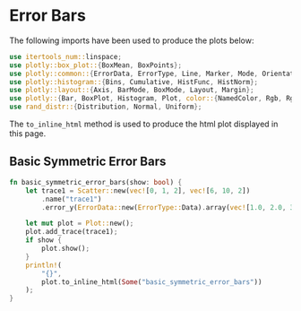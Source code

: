 # Error Bars

The following imports have been used to produce the plots below:

```rust
use itertools_num::linspace;
use plotly::box_plot::{BoxMean, BoxPoints};
use plotly::common::{ErrorData, ErrorType, Line, Marker, Mode, Orientation, Title};
use plotly::histogram::{Bins, Cumulative, HistFunc, HistNorm};
use plotly::layout::{Axis, BarMode, BoxMode, Layout, Margin};
use plotly::{Bar, BoxPlot, Histogram, Plot, color::{NamedColor, Rgb, Rgba}, Scatter};
use rand_distr::{Distribution, Normal, Uniform};

```

The `to_inline_html` method is used to produce the html plot displayed in this page.

## Basic Symmetric Error Bars
```rust
fn basic_symmetric_error_bars(show: bool) {
    let trace1 = Scatter::new(vec![0, 1, 2], vec![6, 10, 2])
        .name("trace1")
        .error_y(ErrorData::new(ErrorType::Data).array(vec![1.0, 2.0, 3.0]));

    let mut plot = Plot::new();
    plot.add_trace(trace1);
    if show {
        plot.show();
    }
    println!(
        "{}",
        plot.to_inline_html(Some("basic_symmetric_error_bars"))
    );
}
```
<div id="basic_symmetric_error_bars" class="plotly-graph-div" style="height:100%; width:100%;"></div>
<script type="text/javascript">
    window.PLOTLYENV=window.PLOTLYENV || {};
    if (document.getElementById("basic_symmetric_error_bars")) {
        var d3 = Plotly.d3;
        var image_element= d3.select('#image-export');
        var trace_0 = {"type":"scatter","x":[0,1,2],"y":[6,10,2],"name":"trace1","error_y":{"type":"data","array":[1.0,2.0,3.0]}};
var data = [trace_0];
var layout = {};
        Plotly.newPlot('basic_symmetric_error_bars', data, layout, {"responsive": true});
    };
</script>

## Asymmetric Error Bars
```rust
fn asymmetric_error_bars(show: bool) {
    let trace1 = Scatter::new(vec![1, 2, 3, 4], vec![2, 1, 3, 4])
        .name("trace1")
        .error_y(
            ErrorData::new(ErrorType::Data)
                .array(vec![0.1, 0.2, 0.1, 0.1])
                .array_minus(vec![0.2, 0.4, 1., 0.2]),
        );

    let mut plot = Plot::new();
    plot.add_trace(trace1);
    if show {
        plot.show();
    }
    println!("{}", plot.to_inline_html(Some("asymmetric_error_bars")));
}
```
<div id="asymmetric_error_bars" class="plotly-graph-div" style="height:100%; width:100%;"></div>
<script type="text/javascript">
    window.PLOTLYENV=window.PLOTLYENV || {};
    if (document.getElementById("asymmetric_error_bars")) {
        var d3 = Plotly.d3;
        var image_element= d3.select('#image-export');
        var trace_0 = {"type":"scatter","x":[1,2,3,4],"y":[2,1,3,4],"name":"trace1","error_y":{"type":"data","array":[0.1,0.2,0.1,0.1],"arrayminus":[0.2,0.4,1.0,0.2]}};
var data = [trace_0];
var layout = {};
        Plotly.newPlot('asymmetric_error_bars', data, layout, {"responsive": true});
    };
</script>


## Error Bars as a Percentage of the Y Value
```rust
fn error_bars_as_a_percentage_of_the_y_value(show: bool) {
    let trace1 = Scatter::new(vec![0, 1, 2], vec![6, 10, 2])
        .name("trace1")
        .error_y(ErrorData::new(ErrorType::Percent).value(50.).visible(true));

    let mut plot = Plot::new();
    plot.add_trace(trace1);
    if show {
        plot.show();
    }
    println!(
        "{}",
        plot.to_inline_html(Some("error_bars_as_a_percentage_of_the_y_value"))
    );
}
```
<div id="error_bars_as_a_percentage_of_the_y_value" class="plotly-graph-div" style="height:100%; width:100%;"></div>
<script type="text/javascript">
    window.PLOTLYENV=window.PLOTLYENV || {};
    if (document.getElementById("error_bars_as_a_percentage_of_the_y_value")) {
        var d3 = Plotly.d3;
        var image_element= d3.select('#image-export');
        var trace_0 = {"type":"scatter","x":[0,1,2],"y":[6,10,2],"name":"trace1","error_y":{"type":"percent","visible":true,"value":50.0}};
var data = [trace_0];
var layout = {};
        Plotly.newPlot('error_bars_as_a_percentage_of_the_y_value', data, layout, {"responsive": true});
    };
</script>


## Asymmetric Error Bars with a Constant Offset
```rust
fn asymmetric_error_bars_with_a_constant_offset(show: bool) {
    let trace1 = Scatter::new(vec![1, 2, 3, 4], vec![2, 1, 3, 4])
        .name("trace1")
        .error_y(
            ErrorData::new(ErrorType::Percent)
                .symmetric(false)
                .value(15.)
                .value_minus(25.),
        );

    let mut plot = Plot::new();
    plot.add_trace(trace1);
    if show {
        plot.show();
    }
    println!(
        "{}",
        plot.to_inline_html(Some("asymmetric_error_bars_with_a_constant_offset"))
    );
}

```
<div id="asymmetric_error_bars_with_a_constant_offset" class="plotly-graph-div" style="height:100%; width:100%;"></div>
<script type="text/javascript">
    window.PLOTLYENV=window.PLOTLYENV || {};
    if (document.getElementById("asymmetric_error_bars_with_a_constant_offset")) {
        var d3 = Plotly.d3;
        var image_element= d3.select('#image-export');
        var trace_0 = {"type":"scatter","x":[1,2,3,4],"y":[2,1,3,4],"name":"trace1","error_y":{"type":"percent","symmetric":false,"value":15.0,"valueminus":25.0}};
var data = [trace_0];
var layout = {};
        Plotly.newPlot('asymmetric_error_bars_with_a_constant_offset', data, layout, {"responsive": true});
    };
</script>


## Horizontal Error Bars
```rust
fn horizontal_error_bars(show: bool) {
    let trace1 = Scatter::new(vec![1, 2, 3, 4], vec![2, 1, 3, 4])
        .name("trace1")
        .error_x(ErrorData::new(ErrorType::Percent).value(10.));

    let mut plot = Plot::new();
    plot.add_trace(trace1);
    if show {
        plot.show();
    }
    println!("{}", plot.to_inline_html(Some("horizontal_error_bars")));
}
```
<div id="horizontal_error_bars" class="plotly-graph-div" style="height:100%; width:100%;"></div>
<script type="text/javascript">
    window.PLOTLYENV=window.PLOTLYENV || {};
    if (document.getElementById("horizontal_error_bars")) {
        var d3 = Plotly.d3;
        var image_element= d3.select('#image-export');
        var trace_0 = {"type":"scatter","x":[1,2,3,4],"y":[2,1,3,4],"name":"trace1","error_x":{"type":"percent","value":10.0}};
var data = [trace_0];
var layout = {};
        Plotly.newPlot('horizontal_error_bars', data, layout, {"responsive": true});
    };
</script>


## Bar Chart with Error Bars
```rust
fn bar_chart_with_error_bars(show: bool) {
    let trace_c = Bar::new(vec!["Trial 1", "Trial 2", "Trial 3"], vec![3, 6, 4])
        .error_y(ErrorData::new(ErrorType::Data).array(vec![1., 0.5, 1.5]));
    let trace_e = Bar::new(vec!["Trial 1", "Trial 2", "Trial 3"], vec![4, 7, 3])
        .error_y(ErrorData::new(ErrorType::Data).array(vec![0.5, 1., 2.]));

    let mut plot = Plot::new();
    plot.add_trace(trace_c);
    plot.add_trace(trace_e);

    let layout = Layout::new().bar_mode(BarMode::Group);
    plot.set_layout(layout);

    if show {
        plot.show();
    }
    println!("{}", plot.to_inline_html(Some("bar_chart_with_error_bars")));
}
```
<div id="bar_chart_with_error_bars" class="plotly-graph-div" style="height:100%; width:100%;"></div>
<script type="text/javascript">
    window.PLOTLYENV=window.PLOTLYENV || {};
    if (document.getElementById("bar_chart_with_error_bars")) {
        var d3 = Plotly.d3;
        var image_element= d3.select('#image-export');
        var trace_0 = {"x":["Trial 1","Trial 2","Trial 3"],"y":[3,6,4],"type":"bar","error_y":{"type":"data","array":[1.0,0.5,1.5]}};
var trace_1 = {"x":["Trial 1","Trial 2","Trial 3"],"y":[4,7,3],"type":"bar","error_y":{"type":"data","array":[0.5,1.0,2.0]}};
var data = [trace_0,trace_1];
var layout = {"barmode":"group"};
        Plotly.newPlot('bar_chart_with_error_bars', data, layout, {"responsive": true});
    };
</script>


## Colored and Styled Error Bars
```rust
fn colored_and_styled_error_bars(show: bool) {
    let x_theo: Vec<f64> = linspace(-4., 4., 100).collect();
    let sincx: Vec<f64> = x_theo
        .iter()
        .map(|x| (x * std::f64::consts::PI).sin() / (*x * std::f64::consts::PI))
        .collect();
    let x = vec![
        -3.8, -3.03, -1.91, -1.46, -0.89, -0.24, -0.0, 0.41, 0.89, 1.01, 1.91, 2.28, 2.79, 3.56,
    ];
    let y = vec![
        -0.02, 0.04, -0.01, -0.27, 0.36, 0.75, 1.03, 0.65, 0.28, 0.02, -0.11, 0.16, 0.04, -0.15,
    ];

    let trace1 = Scatter::new(x_theo, sincx).name("sinc(x)");
    let trace2 = Scatter::new(x, y)
        .mode(Mode::Markers)
        .name("measured")
        .error_y(
            ErrorData::new(ErrorType::Constant)
                .value(0.1)
                .color(NamedColor::Purple)
                .thickness(1.5)
                .width(3),
        )
        .error_x(
            ErrorData::new(ErrorType::Constant)
                .value(0.2)
                .color(NamedColor::Purple)
                .thickness(1.5)
                .width(3),
        )
        .marker(Marker::new().color(NamedColor::Purple).size(8));

    let mut plot = Plot::new();
    plot.add_trace(trace1);
    plot.add_trace(trace2);

    if show {
        plot.show();
    }
    println!(
        "{}",
        plot.to_inline_html(Some("colored_and_styled_error_bars"))
    );
}
```
<div id="colored_and_styled_error_bars" class="plotly-graph-div" style="height:100%; width:100%;"></div>
<script type="text/javascript">
    window.PLOTLYENV=window.PLOTLYENV || {};
    if (document.getElementById("colored_and_styled_error_bars")) {
        var d3 = Plotly.d3;
        var image_element= d3.select('#image-export');
        var trace_0 = {"type":"scatter","x":[-4.0,-3.919191919191919,-3.8383838383838382,-3.757575757575758,-3.676767676767677,-3.595959595959596,-3.515151515151515,-3.4343434343434343,-3.3535353535353534,-3.2727272727272725,-3.191919191919192,-3.111111111111111,-3.0303030303030303,-2.9494949494949494,-2.8686868686868685,-2.787878787878788,-2.7070707070707067,-2.6262626262626263,-2.5454545454545454,-2.4646464646464645,-2.3838383838383836,-2.3030303030303028,-2.2222222222222223,-2.141414141414141,-2.0606060606060606,-1.9797979797979797,-1.8989898989898988,-1.818181818181818,-1.737373737373737,-1.6565656565656566,-1.5757575757575757,-1.4949494949494948,-1.414141414141414,-1.333333333333333,-1.2525252525252522,-1.1717171717171713,-1.0909090909090908,-1.01010101010101,-0.9292929292929291,-0.8484848484848482,-0.7676767676767673,-0.6868686868686864,-0.606060606060606,-0.5252525252525251,-0.4444444444444442,-0.3636363636363633,-0.28282828282828243,-0.20202020202020154,-0.1212121212121211,-0.04040404040404022,0.040404040404040664,0.12121212121212199,0.20202020202020243,0.2828282828282829,0.3636363636363642,0.44444444444444464,0.525252525252526,0.6060606060606064,0.6868686868686869,0.7676767676767682,0.8484848484848486,0.92929292929293,1.0101010101010104,1.0909090909090917,1.1717171717171722,1.2525252525252526,1.333333333333334,1.4141414141414144,1.4949494949494957,1.5757575757575761,1.6565656565656575,1.737373737373738,1.8181818181818183,1.8989898989898997,1.9797979797979801,2.0606060606060614,2.141414141414142,2.2222222222222223,2.3030303030303036,2.383838383838384,2.4646464646464654,2.545454545454546,2.626262626262627,2.7070707070707076,2.787878787878788,2.8686868686868694,2.94949494949495,3.030303030303031,3.1111111111111116,3.191919191919193,3.2727272727272734,3.353535353535354,3.434343434343435,3.5151515151515156,3.595959595959597,3.6767676767676774,3.757575757575758,3.838383838383839,3.9191919191919196,4.0],"y":[-3.8981718325193755e-17,-0.020397798541945587,-0.04031937248783161,-0.05845762953942655,-0.07356352880377899,-0.08452676279573113,-0.09045110791884156,-0.09071966773486224,-0.08504567456412637,-0.07350522697104646,-0.056549288961486976,-0.03499341200182195,-0.009984901847327851,0.017051531611460852,0.04448730688801305,0.0705791505006865,0.0935693553283155,0.11179174825914784,0.12377748055647672,0.1283545583699417,0.12473517546144892,0.11258539596462419,0.09207254289585291,0.06388674049716098,0.02923438070194994,-0.010197232673846484,-0.05230324323402314,-0.09465022438883168,-0.13458693322243767,-0.16937168694961346,-0.19631016500519627,-0.21289670377041103,-0.2169517735088934,-0.20674833578317192,-0.18112018110459843,-0.13954612597107577,-0.08220506992725843,-0.009998321751610412,0.07546277218501142,0.17190410911627638,0.2764694381823275,0.3858309757531781,0.4963251200302811,0.6041070057159245,0.7053165984920191,0.796248356503686,0.8735162206555506,0.934205854303506,0.9760066301702228,0.9973168298474766,0.9973168298474766,0.9760066301702224,0.9342058543035054,0.8735162206555502,0.7962483565036851,0.7053165984920186,0.6041070057159234,0.49632512003028056,0.38583097575317754,0.2764694381823262,0.17190410911627585,0.07546277218501045,-0.009998321751610828,-0.08220506992725911,-0.13954612597107635,-0.18112018110459863,-0.2067483357831721,-0.2169517735088934,-0.2128967037704109,-0.1963101650051961,-0.16937168694961313,-0.13458693322243725,-0.09465022438883153,-0.0523032432340227,-0.010197232673846196,0.029234380701950335,0.06388674049716131,0.09207254289585291,0.11258539596462437,0.12473517546144898,0.1283545583699417,0.12377748055647667,0.11179174825914762,0.0935693553283152,0.0705791505006865,0.044487306888012675,0.01705153161146066,-0.009984901847328035,-0.034993412001822106,-0.056549288961487254,-0.07350522697104656,-0.08504567456412637,-0.09071966773486229,-0.09045110791884153,-0.084526762795731,-0.07356352880377891,-0.05845762953942655,-0.04031937248783147,-0.020397798541945445,-3.8981718325193755e-17],"name":"sinc(x)"};
var trace_1 = {"type":"scatter","x":[-3.8,-3.03,-1.91,-1.46,-0.89,-0.24,-0.0,0.41,0.89,1.01,1.91,2.28,2.79,3.56],"y":[-0.02,0.04,-0.01,-0.27,0.36,0.75,1.03,0.65,0.28,0.02,-0.11,0.16,0.04,-0.15],"name":"measured","mode":"markers","marker":{"size":8,"color":"purple"},"error_x":{"type":"constant","value":0.2,"color":"purple","thickness":1.5,"width":3},"error_y":{"type":"constant","value":0.1,"color":"purple","thickness":1.5,"width":3}};
var data = [trace_0,trace_1];
var layout = {};
        Plotly.newPlot('colored_and_styled_error_bars', data, layout, {"responsive": true});
    };
</script>

